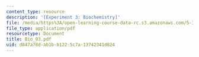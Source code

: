 ```yaml
---
content_type: resource
description: '[Experiment 3: Biochemistry]'
file: /media/https%3A/open-learning-course-data-rc.s3.amazonaws.com/5-32-intermediate-chemical-experimentation-spring-2003/d847a78dab1bb1225c7a13742341d824_Bio_03.pdf
file_type: application/pdf
resourcetype: Document
title: Bio_03.pdf
uid: d847a78d-ab1b-b122-5c7a-13742341d824
---
```

